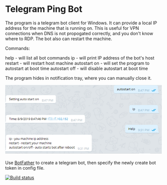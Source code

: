 ﻿# Telegram Ping Bot

The program is a telegram bot client for Windows. It can provide a local IP address for the machine that is running on. This is useful for VPN connections when DNS is not propogated correctly, and you don't know where to RDP. The bot also can restart the machine.

Commands:

help - will list all bot commands
ip - will print IP address of the bot's host
restart - will restart host machine
autostart on - will set the program to autostart at boot time
autostart off - will disable autostart at boot time

The program hides in notification tray, where you can manually close it.

![Screenshot1](Screenshots/screenshot1.png)

Use [BotFather](https://telegram.me/botfather) to create a telegram bot, then specify the newly create bot token in config file.

[![Build status](https://ci.appveyor.com/api/projects/status/ag1gnol86q8cg2un?svg=true)](https://ci.appveyor.com/project/karpach/telegram-ping-bot)